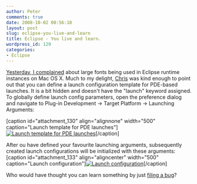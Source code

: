 ```yaml
---
author: Peter
comments: true
date: 2008-10-02 00:56:18
layout: post
slug: eclipse-you-live-and-learn
title: Eclipse - You live and learn.
wordpress_id: 129
categories:
- Eclipse
---
```


[Yesterday, I complained](http://www.peterfriese.de/eclipse-on-macos/) about large fonts being used in Eclipse runtime instances on Mac OS X. Much to my delight, [Chris](http://mea-bloga.blogspot.com/) was kind enough to point out that you can define a launch configuration template for PDE-based launches. It is a bit hidden and doesn't have the "launch" keyword assigned. To globally define launch config parameters, open the preference dialog and navigate to Plug-in Development -> Target Platform -> Launching Arguments:

[caption id="attachment_130" align="alignnone" width="500" caption="Launch template for PDE launches"][![Launch template for PDE launches](http://www.peterfriese.de/wp-content/launchtemplate.png)](http://www.peterfriese.de/wp-content/launchtemplate.png)[/caption]

After ou have defined your favourite launching arguments, subsequently created launch configurations will be initialized with these arguments:
[caption id="attachment_133" align="aligncenter" width="500" caption="Launch configuration"][![Launch configuration](http://www.peterfriese.de/wp-content/launchconfig.png)](http://www.peterfriese.de/wp-content/launchconfig.png)[/caption]

Who would have thought you can learn something by just [filing a bug](https://bugs.eclipse.org/bugs/show_bug.cgi?id=249179)?
